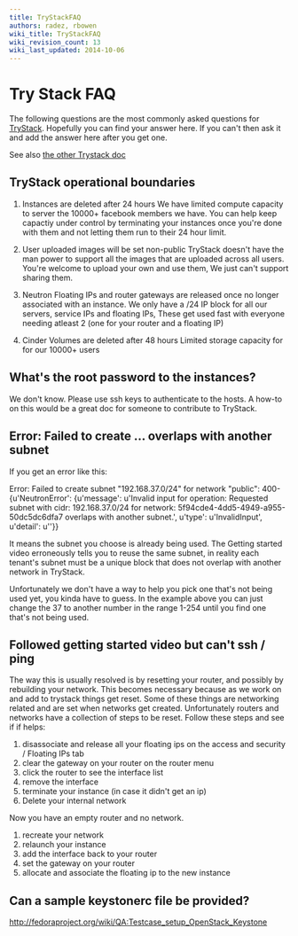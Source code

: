 ```yaml
---
title: TryStackFAQ
authors: radez, rbowen
wiki_title: TryStackFAQ
wiki_revision_count: 13
wiki_last_updated: 2014-10-06
---
```


# Try Stack FAQ

The following questions are the most commonly asked questions for [TryStack](http://trystack.org). Hopefully you can find your answer here. If you can't then ask it and add the answer here after you get one.

See also [the other Trystack doc](/documentation/using-rdo-on-trystack/)

## TryStack operational boundaries

1. Instances are deleted after 24 hours
We have limited compute capacity to server the 10000+ facebook members we have. You can help keep capactiy under control by terminating your instances once you're done with them and not letting them run to their 24 hour limit.

2. User uploaded images will be set non-public
TryStack doesn't have the man power to support all the images that are uploaded across all users. You're welcome to upload your own and use them, We just can't support sharing them.

3. Neutron Floating IPs and router gateways are released once no longer associated with an instance.
We only have a /24 IP block for all our servers, service IPs and floating IPs, These get used fast with everyone needing atleast 2 (one for your router and a floating IP)

4. Cinder Volumes are deleted after 48 hours
Limited storage capacity for for our 10000+ users

## What's the root password to the instances?

We don't know. Please use ssh keys to authenticate to the hosts. A how-to on this would be a great doc for someone to contribute to TryStack.

## Error: Failed to create ... overlaps with another subnet

If you get an error like this:

Error: Failed to create subnet "192.168.37.0/24" for network "public": 400-{u'NeutronError': {u'message': u'Invalid input for operation: Requested subnet with cidr: 192.168.37.0/24 for network: 5f94cde4-4dd5-4949-a955-50dc5dc6dfa7 overlaps with another subnet.', u'type': u'InvalidInput', u'detail': u''}}

It means the subnet you choose is already being used. The Getting started video erroneously tells you to reuse the same subnet, in reality each tenant's subnet must be a unique block that does not overlap with another network in TryStack.

Unfortunately we don't have a way to help you pick one that's not being used yet, you kinda have to guess. In the example above you can just change the 37 to another number in the range 1-254 until you find one that's not being used.

## Followed getting started video but can't ssh / ping

The way this is usually resolved is by resetting your router, and possibly by rebuilding your network. This becomes necessary because as we work on and add to trystack things get reset. Some of these things are networking related and are set when networks get created.
 Unfortunately routers and networks have a collection of steps to be reset. Follow these steps and see if if helps:
 1. disassociate and release all your floating ips on the access and security / Floating IPs tab
2. clear the gateway on your router on the router menu
3. click the router to see the interface list
4. remove the interface
5. terminate your instance (in case it didn't get an ip)
6. Delete your internal network

Now you have an empty router and no network.
1. recreate your network
2. relaunch your instance
3. add the interface back to your router
4. set the gateway on your router
5. allocate and associate the floating ip to the new instance

## Can a sample keystonerc file be provided?

<http://fedoraproject.org/wiki/QA:Testcase_setup_OpenStack_Keystone>
